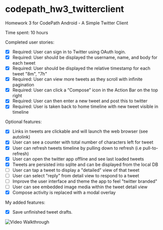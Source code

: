 # codepath_hw3_twitterclient
Homework 3 for CodePath Android - A Simple Twitter Client

Time spent: 10 hours

Completed user stories:

 * [X] Required: User can sign in to Twitter using OAuth login.
 * [X] Required: User should be displayed the username, name, and body for each tweet
 * [X] Required: User should be displayed the relative timestamp for each tweet "8m", "7h"
 * [X] Required: User can view more tweets as they scroll with infinite pagination
 * [X] Required: User can click a “Compose” icon in the Action Bar on the top right
 * [X] Required: User can then enter a new tweet and post this to twitter
 * [X] Required: User is taken back to home timeline with new tweet visible in timeline

Optional features:

 * [X] Links in tweets are clickable and will launch the web browser (see autolink)
 * [X] User can see a counter with total number of characters left for tweet
 * [X] User can refresh tweets timeline by pulling down to refresh (i.e pull-to-refresh)
 * [X] User can open the twitter app offline and see last loaded tweets
 * [X] Tweets are persisted into sqlite and can be displayed from the local DB
 * [ ] User can tap a tweet to display a "detailed" view of that tweet
 * [ ] User can select "reply" from detail view to respond to a tweet
 * [ ] Improve the user interface and theme the app to feel "twitter branded"
 * [ ] User can see embedded image media within the tweet detail view
 * [X] Compose activity is replaced with a modal overlay

My added features:
 * [X] Save unfinished tweet drafts.

 ![Video Walkthrough](hw3.gif)